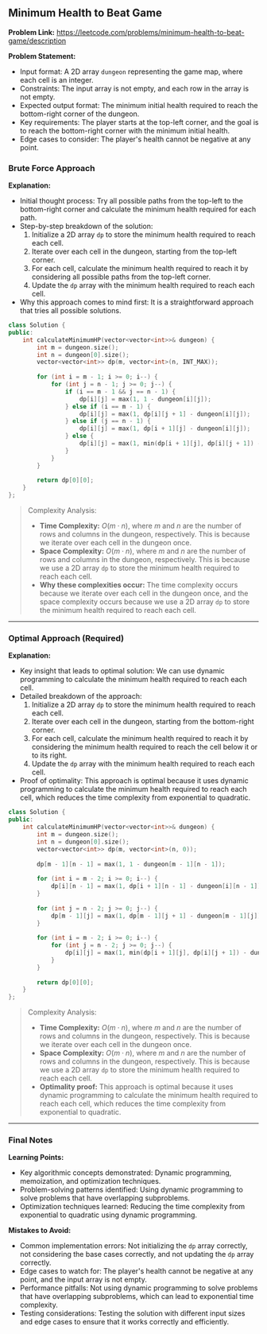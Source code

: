 ## Minimum Health to Beat Game
**Problem Link:** https://leetcode.com/problems/minimum-health-to-beat-game/description

**Problem Statement:**
- Input format: A 2D array `dungeon` representing the game map, where each cell is an integer.
- Constraints: The input array is not empty, and each row in the array is not empty.
- Expected output format: The minimum initial health required to reach the bottom-right corner of the dungeon.
- Key requirements: The player starts at the top-left corner, and the goal is to reach the bottom-right corner with the minimum initial health.
- Edge cases to consider: The player's health cannot be negative at any point.

### Brute Force Approach
**Explanation:**
- Initial thought process: Try all possible paths from the top-left to the bottom-right corner and calculate the minimum health required for each path.
- Step-by-step breakdown of the solution:
  1. Initialize a 2D array `dp` to store the minimum health required to reach each cell.
  2. Iterate over each cell in the dungeon, starting from the top-left corner.
  3. For each cell, calculate the minimum health required to reach it by considering all possible paths from the top-left corner.
  4. Update the `dp` array with the minimum health required to reach each cell.
- Why this approach comes to mind first: It is a straightforward approach that tries all possible solutions.

```cpp
class Solution {
public:
    int calculateMinimumHP(vector<vector<int>>& dungeon) {
        int m = dungeon.size();
        int n = dungeon[0].size();
        vector<vector<int>> dp(m, vector<int>(n, INT_MAX));
        
        for (int i = m - 1; i >= 0; i--) {
            for (int j = n - 1; j >= 0; j--) {
                if (i == m - 1 && j == n - 1) {
                    dp[i][j] = max(1, 1 - dungeon[i][j]);
                } else if (i == m - 1) {
                    dp[i][j] = max(1, dp[i][j + 1] - dungeon[i][j]);
                } else if (j == n - 1) {
                    dp[i][j] = max(1, dp[i + 1][j] - dungeon[i][j]);
                } else {
                    dp[i][j] = max(1, min(dp[i + 1][j], dp[i][j + 1]) - dungeon[i][j]);
                }
            }
        }
        
        return dp[0][0];
    }
};
```

> Complexity Analysis:
> - **Time Complexity:** $O(m \cdot n)$, where $m$ and $n$ are the number of rows and columns in the dungeon, respectively. This is because we iterate over each cell in the dungeon once.
> - **Space Complexity:** $O(m \cdot n)$, where $m$ and $n$ are the number of rows and columns in the dungeon, respectively. This is because we use a 2D array `dp` to store the minimum health required to reach each cell.
> - **Why these complexities occur:** The time complexity occurs because we iterate over each cell in the dungeon once, and the space complexity occurs because we use a 2D array `dp` to store the minimum health required to reach each cell.

---

### Optimal Approach (Required)
**Explanation:**
- Key insight that leads to optimal solution: We can use dynamic programming to calculate the minimum health required to reach each cell.
- Detailed breakdown of the approach:
  1. Initialize a 2D array `dp` to store the minimum health required to reach each cell.
  2. Iterate over each cell in the dungeon, starting from the bottom-right corner.
  3. For each cell, calculate the minimum health required to reach it by considering the minimum health required to reach the cell below it or to its right.
  4. Update the `dp` array with the minimum health required to reach each cell.
- Proof of optimality: This approach is optimal because it uses dynamic programming to calculate the minimum health required to reach each cell, which reduces the time complexity from exponential to quadratic.

```cpp
class Solution {
public:
    int calculateMinimumHP(vector<vector<int>>& dungeon) {
        int m = dungeon.size();
        int n = dungeon[0].size();
        vector<vector<int>> dp(m, vector<int>(n, 0));
        
        dp[m - 1][n - 1] = max(1, 1 - dungeon[m - 1][n - 1]);
        
        for (int i = m - 2; i >= 0; i--) {
            dp[i][n - 1] = max(1, dp[i + 1][n - 1] - dungeon[i][n - 1]);
        }
        
        for (int j = n - 2; j >= 0; j--) {
            dp[m - 1][j] = max(1, dp[m - 1][j + 1] - dungeon[m - 1][j]);
        }
        
        for (int i = m - 2; i >= 0; i--) {
            for (int j = n - 2; j >= 0; j--) {
                dp[i][j] = max(1, min(dp[i + 1][j], dp[i][j + 1]) - dungeon[i][j]);
            }
        }
        
        return dp[0][0];
    }
};
```

> Complexity Analysis:
> - **Time Complexity:** $O(m \cdot n)$, where $m$ and $n$ are the number of rows and columns in the dungeon, respectively. This is because we iterate over each cell in the dungeon once.
> - **Space Complexity:** $O(m \cdot n)$, where $m$ and $n$ are the number of rows and columns in the dungeon, respectively. This is because we use a 2D array `dp` to store the minimum health required to reach each cell.
> - **Optimality proof:** This approach is optimal because it uses dynamic programming to calculate the minimum health required to reach each cell, which reduces the time complexity from exponential to quadratic.

---

### Final Notes

**Learning Points:**
- Key algorithmic concepts demonstrated: Dynamic programming, memoization, and optimization techniques.
- Problem-solving patterns identified: Using dynamic programming to solve problems that have overlapping subproblems.
- Optimization techniques learned: Reducing the time complexity from exponential to quadratic using dynamic programming.

**Mistakes to Avoid:**
- Common implementation errors: Not initializing the `dp` array correctly, not considering the base cases correctly, and not updating the `dp` array correctly.
- Edge cases to watch for: The player's health cannot be negative at any point, and the input array is not empty.
- Performance pitfalls: Not using dynamic programming to solve problems that have overlapping subproblems, which can lead to exponential time complexity.
- Testing considerations: Testing the solution with different input sizes and edge cases to ensure that it works correctly and efficiently.